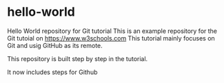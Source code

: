 # hello-world
Hello World repository for Git tutorial
This is an example repository for the Git tutoial on https://www.w3schools.com
This tutorial mainly focuses on Git and usig GitHub as its remote.

This repository is built step by step in the tutorial.

It now includes steps for Github

